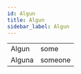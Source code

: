 ```yaml
---
id: Algun
title: Algun
sidebar_label: Algun
---
```


|        |         |
| ------ | ------- |
| Algun  | some    |
| Alguna | someone |
